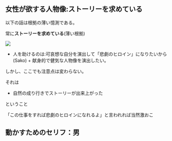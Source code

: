 



## 女性が欲する人物像:ストーリーを求めている

以下の話は根拠の薄い憶測である。

常に**ストーリーを求めている**(薄い根拠)


<img src="https://images-na.ssl-images-amazon.com/images/I/91JBmAXrSkL.jpg">

- 人を助けるのは:可哀想な自分を演出して「悲劇のヒロイン」になりたいから(Sako) + 献身的で健気な人物像を演出したい。


しかし、ここでも注意点は変わらない。

それは

- 自然の成り行きでストーリーが出来上がった

ということ

「この仕事をすれば悲劇のヒロインになれるよ」と言われれば当然激おこ


## 動かすためのセリフ：男





